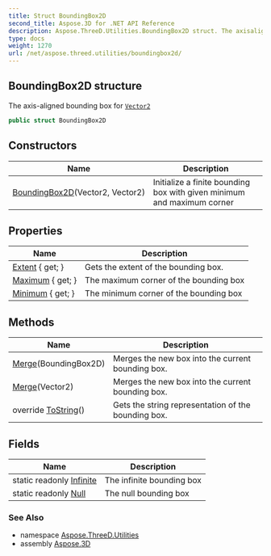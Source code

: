 ```yaml
---
title: Struct BoundingBox2D
second_title: Aspose.3D for .NET API Reference
description: Aspose.ThreeD.Utilities.BoundingBox2D struct. The axisaligned bounding box for Vector2
type: docs
weight: 1270
url: /net/aspose.threed.utilities/boundingbox2d/
---
```

## BoundingBox2D structure

The axis-aligned bounding box for [`Vector2`](../vector2/)

```csharp
public struct BoundingBox2D
```

## Constructors

| Name | Description |
| --- | --- |
| [BoundingBox2D](boundingbox2d/)(Vector2, Vector2) | Initialize a finite bounding box with given minimum and maximum corner |

## Properties

| Name | Description |
| --- | --- |
| [Extent](../../aspose.threed.utilities/boundingbox2d/extent/) { get; } | Gets the extent of the bounding box. |
| [Maximum](../../aspose.threed.utilities/boundingbox2d/maximum/) { get; } | The maximum corner of the bounding box |
| [Minimum](../../aspose.threed.utilities/boundingbox2d/minimum/) { get; } | The minimum corner of the bounding box |

## Methods

| Name | Description |
| --- | --- |
| [Merge](../../aspose.threed.utilities/boundingbox2d/merge/#merge)(BoundingBox2D) | Merges the new box into the current bounding box. |
| [Merge](../../aspose.threed.utilities/boundingbox2d/merge/#merge_1)(Vector2) | Merges the new box into the current bounding box. |
| override [ToString](../../aspose.threed.utilities/boundingbox2d/tostring/)() | Gets the string representation of the bounding box. |

## Fields

| Name | Description |
| --- | --- |
| static readonly [Infinite](../../aspose.threed.utilities/boundingbox2d/infinite/) | The infinite bounding box |
| static readonly [Null](../../aspose.threed.utilities/boundingbox2d/null/) | The null bounding box |

### See Also

* namespace [Aspose.ThreeD.Utilities](../../aspose.threed.utilities/)
* assembly [Aspose.3D](../../)


